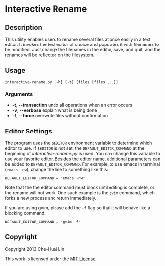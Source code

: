 # Interactive Rename

## Description

This utility enables users to rename several files at once easily in a text
editor. It invokes the text editor of choice and populates it with filenames to
be modified. Just change the filenames in the editor, save, and quit, and the
renames will be reflected on the filesystem.

## Usage

	interactive-rename.py [-h] [-t] [files [files ...]]

### Arguments

- **-t**, **--transaction**
	undo all operations when an error occurs
- **-v**, **--verbose**
	explain what is being done
- **-f**, **--force**
	overwrite files without confirmation

## Editor Settings

The program uses the `$EDITOR` environment variable to determine which editor
to use. If `$EDITOR` is not set, the `DEFAULT_EDITOR_COMMAND` at the beginning
of *interactive-rename.py* is used. You can change this variable to use your
favorite editor. Besides the editor name, additional parameters can be added to
`DEFAULT_EDITOR_COMMAND`. For example, to use emacs in terminal (`emacs -nw`),
change the line to something like this:

	DEFAULT_EDITOR_COMMAND = "emacs -nw"

Note that the the editor command must block until editing is complete, or the
rename will not work. One such example is the `gvim` command, which forks a new
process and return immediately.

If you are using gvim, please add the `-f` flag so that it will behave like a
blocking command:

	DEFAULT_EDITOR_COMMAND = "gvim -f"

## Copyright

Copyright 2013 Che-Huai Lin

This work is licensed under the [MIT License](http://opensource.org/licenses/MIT).
